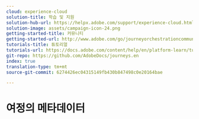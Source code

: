 ```yaml
---
cloud: experience-cloud
solution-title: 학습 및 지원
solution-hub-url: https://helpx.adobe.com/support/experience-cloud.html
solution-image: assets/campaign-icon-24.png
getting-started-title: 커뮤니티
getting-started-url: http://www.adobe.com/go/journeyorchestrationcommunity
tutorials-title: 튜토리얼
tutorials-url: https://docs.adobe.com/content/help/en/platform-learn/tutorials/journey-orchestration/introduction.html
git-repo: https://github.com/AdobeDocs/journeys.en
index: true
translation-type: tm+mt
source-git-commit: 6274426ec04315149fb430b847498c0e20164bae

---
```



# 여정의 메타데이터
